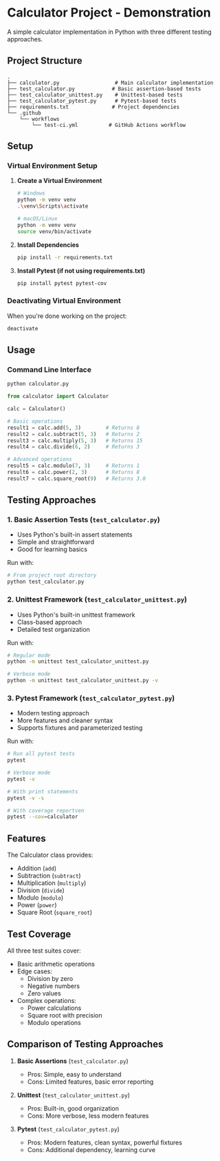 # Calculator Project - Demonstration

A simple calculator implementation in Python with three different testing approaches.

## Project Structure

```
.
├── calculator.py                  # Main calculator implementation
├── test_calculator.py            # Basic assertion-based tests
├── test_calculator_unittest.py    # Unittest-based tests
├── test_calculator_pytest.py      # Pytest-based tests
├── requirements.txt              # Project dependencies
└── .github
    └── workflows
        └── test-ci.yml          # GitHub Actions workflow
```

## Setup

### Virtual Environment Setup

1. **Create a Virtual Environment**
   ```bash
   # Windows
   python -m venv venv
   .\venv\Scripts\activate

   # macOS/Linux
   python -m venv venv
   source venv/bin/activate
   ```

2. **Install Dependencies**
   ```bash
   pip install -r requirements.txt
   ```

3. **Install Pytest (if not using requirements.txt)**
   ```bash
   pip install pytest pytest-cov
   ```

### Deactivating Virtual Environment
When you're done working on the project:
```bash
deactivate
```

## Usage

### Command Line Interface
   ```bash
   python calculator.py
   ```

```python
from calculator import Calculator

calc = Calculator()

# Basic operations
result1 = calc.add(5, 3)        # Returns 8
result2 = calc.subtract(5, 3)   # Returns 2
result3 = calc.multiply(5, 3)   # Returns 15
result4 = calc.divide(6, 2)     # Returns 3

# Advanced operations
result5 = calc.modulo(7, 3)     # Returns 1
result6 = calc.power(2, 3)      # Returns 8
result7 = calc.square_root(9)   # Returns 3.0
```

## Testing Approaches

### 1. Basic Assertion Tests (`test_calculator.py`)
- Uses Python's built-in assert statements
- Simple and straightforward
- Good for learning basics

Run with:
```bash
# From project root directory
python test_calculator.py
```

### 2. Unittest Framework (`test_calculator_unittest.py`)
- Uses Python's built-in unittest framework
- Class-based approach
- Detailed test organization

Run with:
```bash
# Regular mode
python -m unittest test_calculator_unittest.py

# Verbose mode
python -m unittest test_calculator_unittest.py -v
```

### 3. Pytest Framework (`test_calculator_pytest.py`)
- Modern testing approach
- More features and cleaner syntax
- Supports fixtures and parameterized testing

Run with:
```bash
# Run all pytest tests
pytest

# Verbose mode
pytest -v

# With print statements
pytest -v -s

# With coverage reportven  
pytest --cov=calculator
```

## Features

The Calculator class provides:
- Addition (`add`)
- Subtraction (`subtract`)
- Multiplication (`multiply`)
- Division (`divide`)
- Modulo (`modulo`)
- Power (`power`)
- Square Root (`square_root`)

## Test Coverage

All three test suites cover:
- Basic arithmetic operations
- Edge cases:
  - Division by zero
  - Negative numbers
  - Zero values
- Complex operations:
  - Power calculations
  - Square root with precision
  - Modulo operations

## Comparison of Testing Approaches

1. **Basic Assertions** (`test_calculator.py`)
   - Pros: Simple, easy to understand
   - Cons: Limited features, basic error reporting

2. **Unittest** (`test_calculator_unittest.py`)
   - Pros: Built-in, good organization
   - Cons: More verbose, less modern features

3. **Pytest** (`test_calculator_pytest.py`)
   - Pros: Modern features, clean syntax, powerful fixtures
   - Cons: Additional dependency, learning curve
